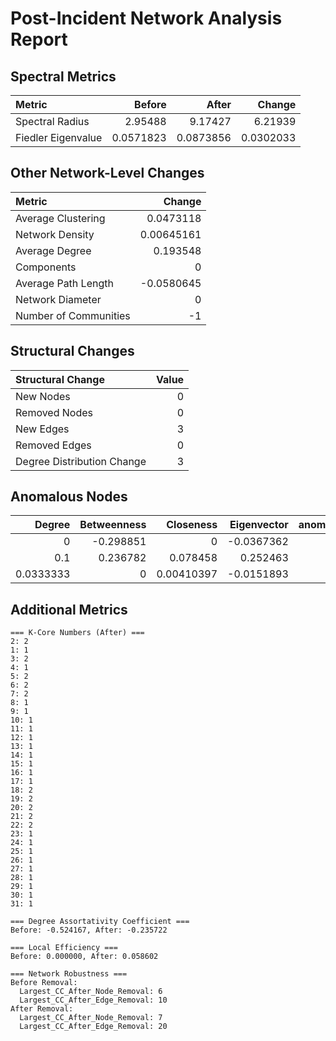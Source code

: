 # Post-Incident Network Analysis Report

## Spectral Metrics

| Metric             |    Before |     After |    Change |
|:-------------------|----------:|----------:|----------:|
| Spectral Radius    | 2.95488   | 9.17427   | 6.21939   |
| Fiedler Eigenvalue | 0.0571823 | 0.0873856 | 0.0302033 |

## Other Network-Level Changes

| Metric                |      Change |
|:----------------------|------------:|
| Average Clustering    |  0.0473118  |
| Network Density       |  0.00645161 |
| Average Degree        |  0.193548   |
| Components            |  0          |
| Average Path Length   | -0.0580645  |
| Network Diameter      |  0          |
| Number of Communities | -1          |

## Structural Changes

| Structural Change          |   Value |
|:---------------------------|--------:|
| New Nodes                  |       0 |
| Removed Nodes              |       0 |
| New Edges                  |       3 |
| Removed Edges              |       0 |
| Degree Distribution Change |       3 |

## Anomalous Nodes

|    Degree |   Betweenness |   Closeness |   Eigenvector |   anomaly |
|----------:|--------------:|------------:|--------------:|----------:|
| 0         |     -0.298851 |  0          |    -0.0367362 |        -1 |
| 0.1       |      0.236782 |  0.078458   |     0.252463  |        -1 |
| 0.0333333 |      0        |  0.00410397 |    -0.0151893 |        -1 |

## Additional Metrics

```plaintext
=== K-Core Numbers (After) ===
2: 2
1: 1
3: 2
4: 1
5: 2
6: 2
7: 2
8: 1
9: 1
10: 1
11: 1
12: 1
13: 1
14: 1
15: 1
16: 1
17: 1
18: 2
19: 2
20: 2
21: 2
22: 2
23: 1
24: 1
25: 1
26: 1
27: 1
28: 1
29: 1
30: 1
31: 1

=== Degree Assortativity Coefficient ===
Before: -0.524167, After: -0.235722

=== Local Efficiency ===
Before: 0.000000, After: 0.058602

=== Network Robustness ===
Before Removal:
  Largest_CC_After_Node_Removal: 6
  Largest_CC_After_Edge_Removal: 10
After Removal:
  Largest_CC_After_Node_Removal: 7
  Largest_CC_After_Edge_Removal: 20

```
